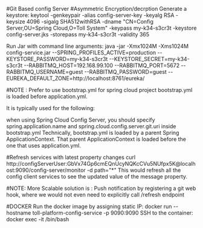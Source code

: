 #Git Based config Server
#Asymmetric Encryption/decrption
Generate a keystore:
keytool -genkeypair -alias config-server-key -keyalg RSA -keysize 4096 -sigalg SHA512withRSA -dname "CN=Config Server,OU=Spring Cloud,O=Toll System" -keypass my-k34-s3cr3t -keystore config-server.jks -storepass my-k34-s3cr3t -validity 365

Run Jar with command line arguments:
java -jar -Xmx1024M -Xms1024M  config-service.jar --SPRING_PROFILES_ACTIVE=production --KEYSTORE_PASSWORD=my-k34-s3cr3t --KEYSTORE_SECRET=my-k34-s3cr3t --RABBITMQ_HOST=192.168.99.100 --RABBITMQ_PORT=5672 --RABBITMQ_USERNAME=guest --RABBITMQ_PASSWORD=guest --EUREKA_DEFAULT_ZONE=http://localhost:8761/eureka/


#NOTE : Prefer to use bootstrap.yml for spring cloud project
bootstrap.yml is loaded before application.yml.

It is typically used for the following:

when using Spring Cloud Config Server, you should specify spring.application.name and spring.cloud.config.server.git.uri inside bootstrap.yml
Technically, bootstrap.yml is loaded by a parent Spring ApplicationContext. That parent ApplicationContext is loaded before the one that uses application.yml.

#Refresh services with latest property changes
curl http://configServerUser:GbVx74Gp6cmEQnUcyNQKcCVu5NUfpx5K@localhost:9090/config-server/monitor -d path="*"
This would refresh all the config client services to see the updated value of the message property.
 
 #NOTE: More Scalable solution is : Push notification by registering a git web hook, where we would not even need to explicitly call /refresh endpoint
 
#DOCKER
Run the docker image by assigning static IP:
docker run --hostname toll-platform-config-service -p 9090:9090 <image-id>
SSH to the container:
docker exec -it <Container ID> /bin/bash
 
